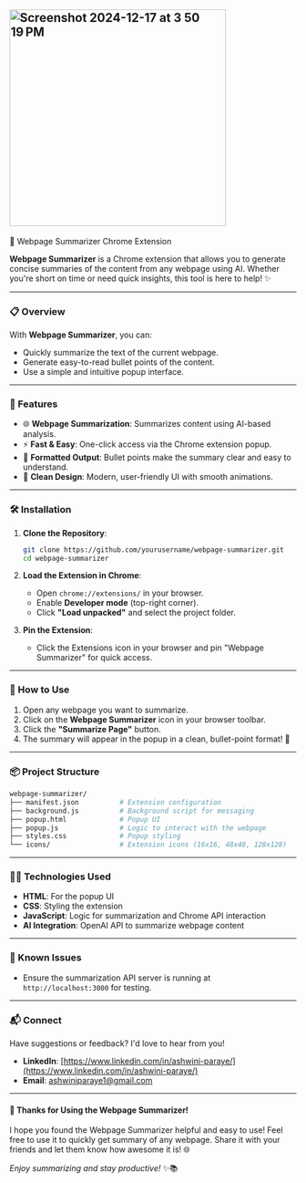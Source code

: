 ## <img width="380" alt="Screenshot 2024-12-17 at 3 50 19 PM" src="https://github.com/user-attachments/assets/1fa16223-dc00-404d-8fdf-e656f4fc7def" />

🚀 Webpage Summarizer Chrome Extension

**Webpage Summarizer** is a Chrome extension that allows you to generate concise summaries of the content from any webpage using AI. Whether you're short on time or need quick insights, this tool is here to help! ✨

---

### 📋 Overview

With **Webpage Summarizer**, you can:

- Quickly summarize the text of the current webpage.
- Generate easy-to-read bullet points of the content.
- Use a simple and intuitive popup interface.

---

### 🔑 Features

- 🌐 **Webpage Summarization**: Summarizes content using AI-based analysis.
- ⚡ **Fast & Easy**: One-click access via the Chrome extension popup.
- 📄 **Formatted Output**: Bullet points make the summary clear and easy to understand.
- 🎨 **Clean Design**: Modern, user-friendly UI with smooth animations.

---

### 🛠️ Installation

1. **Clone the Repository**:

   ```bash
   git clone https://github.com/yourusername/webpage-summarizer.git
   cd webpage-summarizer
   ```

2. **Load the Extension in Chrome**:

   - Open `chrome://extensions/` in your browser.
   - Enable **Developer mode** (top-right corner).
   - Click **"Load unpacked"** and select the project folder.

3. **Pin the Extension**:
   - Click the Extensions icon in your browser and pin "Webpage Summarizer" for quick access.

---

### 🧩 How to Use

1. Open any webpage you want to summarize.
2. Click on the **Webpage Summarizer** icon in your browser toolbar.
3. Click the **"Summarize Page"** button.
4. The summary will appear in the popup in a clean, bullet-point format! 🎉

---

### 📦 Project Structure

```bash
webpage-summarizer/
├── manifest.json          # Extension configuration
├── background.js          # Background script for messaging
├── popup.html             # Popup UI
├── popup.js               # Logic to interact with the webpage
├── styles.css             # Popup styling
└── icons/                 # Extension icons (16x16, 48x48, 128x128)
```

---

### 🧑‍💻 Technologies Used

- **HTML**: For the popup UI
- **CSS**: Styling the extension
- **JavaScript**: Logic for summarization and Chrome API interaction
- **AI Integration**: OpenAI API to summarize webpage content

---

### 🐞 Known Issues

- Ensure the summarization API server is running at `http://localhost:3000` for testing.

---

### 📬 Connect

Have suggestions or feedback? I'd love to hear from you!

- **LinkedIn**: [https://www.linkedin.com/in/ashwini-paraye/](https://www.linkedin.com/in/ashwini-paraye/)
- **Email**: [ashwiniparaye1@gmail.com](mailto:ashwiniparaye1@gmail.com)

---

#### 🎉 Thanks for Using the Webpage Summarizer!

I hope you found the Webpage Summarizer helpful and easy to use! Feel free to use it to quickly get summary of any webpage. Share it with your friends and let them know how awesome it is! 🌐

_Enjoy summarizing and stay productive!_ ✨📚

